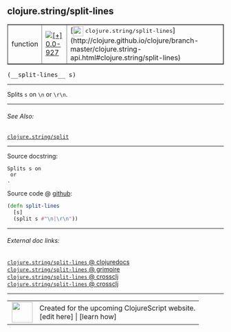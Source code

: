 ## clojure.string/split-lines



 <table border="1">
<tr>
<td>function</td>
<td><a href="https://github.com/cljsinfo/cljs-api-docs/tree/0.0-927"><img valign="middle" alt="[+] 0.0-927" title="Added in 0.0-927" src="https://img.shields.io/badge/+-0.0--927-lightgrey.svg"></a> </td>
<td>
[<img height="24px" valign="middle" src="http://i.imgur.com/1GjPKvB.png"> <samp>clojure.string/split-lines</samp>](http://clojure.github.io/clojure/branch-master/clojure.string-api.html#clojure.string/split-lines)
</td>
</tr>
</table>


 <samp>
(__split-lines__ s)<br>
</samp>

---

Splits `s` on `\n` or `\r\n`.



---


###### See Also:

[`clojure.string/split`](../clojure.string/split.md)<br>

---


Source docstring:

```
Splits s on 
 or 
.
```


Source code @ [github](https://github.com/clojure/clojurescript/blob/r2024/src/cljs/clojure/string.cljs#L127-L130):

```clj
(defn split-lines
  [s]
  (split s #"\n|\r\n"))
```

<!--
Repo - tag - source tree - lines:

 <pre>
clojurescript @ r2024
└── src
    └── cljs
        └── clojure
            └── <ins>[string.cljs:127-130](https://github.com/clojure/clojurescript/blob/r2024/src/cljs/clojure/string.cljs#L127-L130)</ins>
</pre>

-->

---



###### External doc links:

[`clojure.string/split-lines` @ clojuredocs](http://clojuredocs.org/clojure.string/split-lines)<br>
[`clojure.string/split-lines` @ grimoire](http://conj.io/store/v1/org.clojure/clojure/1.7.0-beta3/clj/clojure.string/split-lines/)<br>
[`clojure.string/split-lines` @ crossclj](http://crossclj.info/fun/clojure.string/split-lines.html)<br>
[`clojure.string/split-lines` @ crossclj](http://crossclj.info/fun/clojure.string.cljs/split-lines.html)<br>

---

 <table>
<tr><td>
<img valign="middle" align="right" width="48px" src="http://i.imgur.com/Hi20huC.png">
</td><td>
Created for the upcoming ClojureScript website.<br>
[edit here] | [learn how]
</td></tr></table>

[edit here]:https://github.com/cljsinfo/cljs-api-docs/blob/master/cljsdoc/clojure.string/split-lines.cljsdoc
[learn how]:https://github.com/cljsinfo/cljs-api-docs/wiki/cljsdoc-files

<!--

This information was too distracting to show to readers, but I'll leave it
commented here since it is helpful to:

- pretty-print the data used to generate this document
- and show how to retrieve that data



The API data for this symbol:

```clj
{:description "Splits `s` on `\\n` or `\\r\\n`.",
 :ns "clojure.string",
 :name "split-lines",
 :signature ["[s]"],
 :history [["+" "0.0-927"]],
 :type "function",
 :related ["clojure.string/split"],
 :full-name-encode "clojure.string/split-lines",
 :source {:code "(defn split-lines\n  [s]\n  (split s #\"\\n|\\r\\n\"))",
          :title "Source code",
          :repo "clojurescript",
          :tag "r2024",
          :filename "src/cljs/clojure/string.cljs",
          :lines [127 130]},
 :full-name "clojure.string/split-lines",
 :clj-symbol "clojure.string/split-lines",
 :docstring "Splits s on \n or \r\n."}

```

Retrieve the API data for this symbol:

```clj
;; from Clojure REPL
(require '[clojure.edn :as edn])
(-> (slurp "https://raw.githubusercontent.com/cljsinfo/cljs-api-docs/catalog/cljs-api.edn")
    (edn/read-string)
    (get-in [:symbols "clojure.string/split-lines"]))
```

-->

